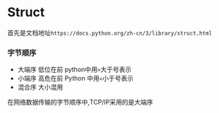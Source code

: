 # Struct

首先是文档地址`https://docs.python.org/zh-cn/3/library/struct.html`

### 字节顺序

- 大端序 低位在前 python中用`>`大于号表示
- 小端序 高危在前 Python 中用`<`小于号表示
- 混合序 大小混用

在网络数据传输的字节顺序中,TCP/IP采用的是大端序
